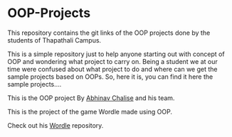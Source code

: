 # OOP-Projects
This repository  contains the git links of the OOP projects done by the students of Thapathali Campus.

This is a simple repository just to help anyone starting out with concept of OOP and wondering what project 
to carry on. 
Being a student we at our time were confused about what project to do and where can we get the sample projects 
based on OOPs. 
So, here it is, you can find it here the sample projects....


This is the OOP project By [Abhinav Chalise](https://github.com/AC17dollars) and his team.

This is the project of the game Wordle made using OOP.

Check out his [Wordle](https://github.com/AC17dollars/cpp-wordle-clone.git) repository.




